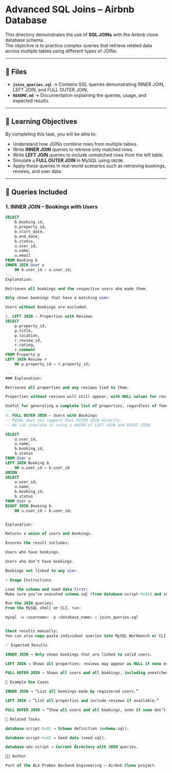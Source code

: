 # Advanced SQL Joins – Airbnb Database

This directory demonstrates the use of **SQL JOINs** with the Airbnb clone database schema.  
The objective is to practice complex queries that retrieve related data across multiple tables using different types of JOINs.

---

## 📂 Files

- **`joins_queries.sql`** → Contains SQL queries demonstrating INNER JOIN, LEFT JOIN, and FULL OUTER JOIN.  
- **`README.md`** → Documentation explaining the queries, usage, and expected results.  

---

## 🎯 Learning Objectives

By completing this task, you will be able to:

- Understand how JOINs combine rows from multiple tables.  
- Write **INNER JOIN** queries to retrieve only matched rows.  
- Write **LEFT JOIN** queries to include unmatched rows from the left table.  
- Simulate a **FULL OUTER JOIN** in MySQL using `UNION`.  
- Apply these queries in real-world scenarios such as retrieving bookings, reviews, and user data.  

---

## 🔑 Queries Included

### 1. INNER JOIN – Bookings with Users
```sql
SELECT 
    b.booking_id,
    b.property_id,
    b.start_date,
    b.end_date,
    b.status,
    u.user_id,
    u.name,
    u.email
FROM Booking b
INNER JOIN User u 
    ON b.user_id = u.user_id;
--- 
Explanation:

Retrieves all bookings and the respective users who made them.

Only shows bookings that have a matching user.

Users without bookings are excluded.

2. LEFT JOIN – Properties with Reviews
SELECT 
    p.property_id,
    p.title,
    p.location,
    r.review_id,
    r.rating,
    r.comment
FROM Property p
LEFT JOIN Review r 
    ON p.property_id = r.property_id;

---
### Explanation:

Retrieves all properties and any reviews tied to them.

Properties without reviews will still appear, with NULL values for review fields.

Useful for generating a complete list of properties, regardless of feedback.
---
3. FULL OUTER JOIN – Users with Bookings
-- MySQL does not support FULL OUTER JOIN directly.
-- We can simulate it using a UNION of LEFT JOIN and RIGHT JOIN.

SELECT 
    u.user_id,
    u.name,
    b.booking_id,
    b.status
FROM User u
LEFT JOIN Booking b 
    ON u.user_id = b.user_id
UNION
SELECT 
    u.user_id,
    u.name,
    b.booking_id,
    b.status
FROM User u
RIGHT JOIN Booking b 
    ON u.user_id = b.user_id;


Explanation:

Returns a union of users and bookings.

Ensures the result includes:

Users who have bookings.

Users who don’t have bookings.

Bookings not linked to any user.

⚡ Usage Instructions

Load the schema and seed data first:
Make sure you’ve executed schema.sql (from database-script-0x01) and seed.sql (from database-script-0x02).

Run the JOIN queries:
From the MySQL shell or CLI, run:

mysql -u <username> -p <database_name> < joins_queries.sql


Check results manually:
You can also copy-paste individual queries into MySQL Workbench or CLI to see outputs.

✅ Expected Results

INNER JOIN → Only shows bookings that are linked to valid users.

LEFT JOIN → Shows all properties; reviews may appear as NULL if none exist.

FULL OUTER JOIN → Shows all users and all bookings, including unmatched ones.

📌 Example Use Cases

INNER JOIN → “List all bookings made by registered users.”

LEFT JOIN → “List all properties and include reviews if available.”

FULL OUTER JOIN → “Show all users and all bookings, even if some don’t have a match.”

🔗 Related Tasks

database-script-0x01 → Schema definition (schema.sql).

database-script-0x02 → Seed data (seed.sql).

database-adv-script → Current directory with JOIN queries.

👨‍💻 Author

Part of the ALX ProDev Backend Engineering – Airbnb Clone project.